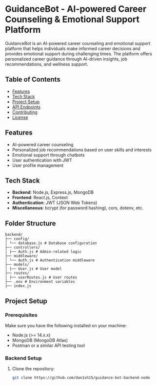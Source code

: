 # GuidanceBot - AI-powered Career Counseling & Emotional Support Platform

GuidanceBot is an AI-powered career counseling and emotional support platform that helps individuals make informed career decisions and provides emotional support during challenging times. The platform offers personalized career guidance through AI-driven insights, job recommendations, and wellness support.

## Table of Contents
- [Features](#features)
- [Tech Stack](#tech-stack)
- [Project Setup](#project-setup)
- [API Endpoints](#api-endpoints)
- [Contributing](#contributing)
- [License](#license)

## Features
- AI-powered career counseling
- Personalized job recommendations based on user skills and interests
- Emotional support through chatbots
- User authentication with JWT
- User profile management

## Tech Stack
- **Backend**: Node.js, Express.js, MongoDB
- **Frontend**: React.js, Context
- **Authentication**: JWT (JSON Web Tokens)
- **Miscellaneous**: bcrypt (for password hashing), cors, dotenv, etc.

## Folder Structure
```
backend/
├── config/
│ └── database.js # Database configuration
├── controllers/
│ ├── Auth.js # Admin-related logic
├── middleware/
│ └── Auth.js # Authentication middleware
├── models/
│ ├── User.js # User model
├── routes/
│ ├── userRoutes.js # User routes
├── .env # Environment variables
├── index.js
```

## Project Setup

### Prerequisites
Make sure you have the following installed on your machine:
- Node.js (>= 14.x.x)
- MongoDB (MongoDB Atlas)
- Postman or a similar API testing tool

### Backend Setup

1. Clone the repository:

   ```bash
   git clone https://github.com/dan1sh15/guidance-bot-backend-node
